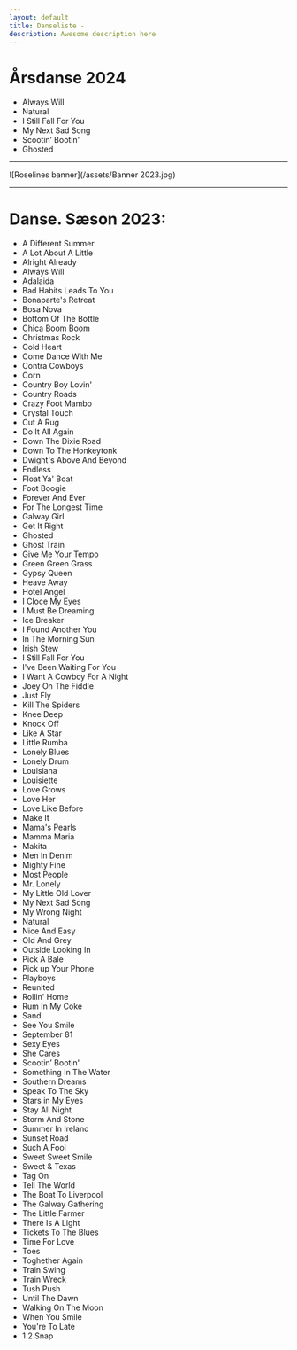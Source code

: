```yaml
---
layout: default
title: Danseliste -
description: Awesome description here
---
```




# Årsdanse 2024

* Always Will
* Natural
* I Still Fall For You
* My Next Sad Song
* Scootin’ Bootin'
* Ghosted


---


![Roselines banner](/assets/Banner 2023.jpg)


---


# Danse. Sæson 2023:

* A Different Summer
* A Lot About A Little
* Alright Already
* Always Will
* Adalaida
* Bad Habits Leads To You
* Bonaparte's Retreat
* Bosa Nova
* Bottom Of The Bottle
* Chica Boom Boom
* Christmas Rock
* Cold Heart
* Come Dance With Me
* Contra Cowboys
* Corn
* Country Boy Lovin'
* Country Roads
* Crazy Foot Mambo
* Crystal Touch
* Cut A Rug
* Do It All Again
* Down The Dixie Road
* Down To The Honkeytonk
* Dwight's Above And Beyond
* Endless
* Float Ya' Boat
* Foot Boogie
* Forever And Ever
* For The Longest Time
* Galway Girl
* Get It Right
* Ghosted
* Ghost Train
* Give Me Your Tempo
* Green Green Grass
* Gypsy Queen
* Heave Away
* Hotel Angel
* I Cloce My Eyes
* I Must Be Dreaming
* Ice Breaker
* I Found Another You
* In The Morning Sun
* Irish Stew
* I Still Fall For You
* I've Been Waiting For You
* I Want A Cowboy For A Night
* Joey On The Fiddle
* Just Fly
* Kill The Spiders
* Knee Deep
* Knock Off
* Like A Star
* Little Rumba
* Lonely Blues
* Lonely Drum
* Louisiana
* Louisiette
* Love Grows
* Love Her
* Love Like Before
* Make It
* Mama's Pearls
* Mamma Maria
* Makita
* Men In Denim
* Mighty Fine
* Most People
* Mr. Lonely
* My Little Old Lover
* My Next Sad Song
* My Wrong Night
* Natural
* Nice And Easy
* Old And Grey
* Outside Looking In
* Pick A Bale
* Pick up Your Phone
* Playboys
* Reunited
* Rollin' Home
* Rum In My Coke
* Sand
* See You Smile
* September 81
* Sexy Eyes
* She Cares
* Scootin’ Bootin'
* Something In The Water
* Southern Dreams
* Speak To The Sky
* Stars in My Eyes
* Stay All Night
* Storm And Stone
* Summer In Ireland
* Sunset Road
* Such A Fool
* Sweet Sweet Smile
* Sweet & Texas
* Tag On
* Tell The World
* The Boat To Liverpool
* The Galway Gathering
* The Little Farmer
* There Is A Light
* Tickets To The Blues
* Time For Love
* Toes
* Toghether Again
* Train Swing
* Train Wreck
* Tush Push
* Until The Dawn
* Walking On The Moon
* When You Smile
* You're To Late
* 1 2 Snap

